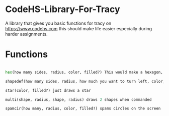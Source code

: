 # CodeHS-Library-For-Tracy
A library that gives you basic functions for tracy on https://www.codehs.com this should make life easier especially during harder assignments.

# Functions
```py square(how many sides you want, radius, color, filled?('true', 'false')) This will make a square and it will end on whatever side you choose example: square(2, 20, 'blue', 'true') this would make it end on side 2 and have a radius of 20 be blue and would be filled

hex(how many sides, radius, color, filled?) This would make a hexagon, example: hex(6, 20, 'red', 'true') this would make a six sided hexagon and it would make it filled in red

shapedef(how many sides, radius, how much you want to turn left, color, filled?) This would make a custom shape of your choosing example: shapedef(50, 20, 45, 'blue', 'true') would make an octogon filled blue

star(color, filled?) just draws a star

multi(shape, radius, shape, radius) draws 2 shapes when commanded

spamcir(how many, radius, color, filled?) spams circles on the screen
```
